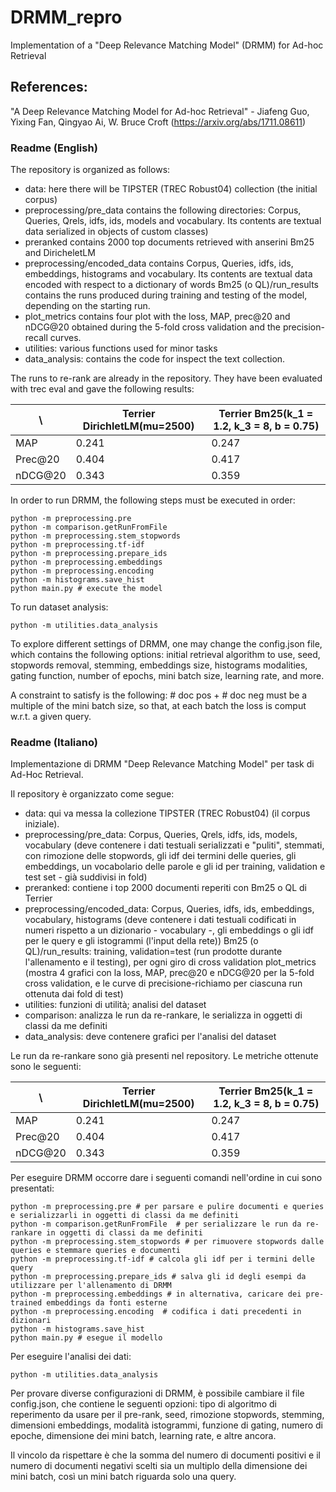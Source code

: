 # DRMM_repro
Implementation of a "Deep Relevance Matching Model" (DRMM) for Ad-hoc Retrieval
## References:
"A Deep Relevance Matching Model for Ad-hoc Retrieval" - Jiafeng Guo, Yixing Fan, Qingyao Ai, W. Bruce Croft (https://arxiv.org/abs/1711.08611)

### Readme (English)

The repository is organized as follows:

- data: here there will be TIPSTER (TREC Robust04) collection (the initial corpus)
- preprocessing/pre_data contains the following directories: Corpus, Queries, Qrels, idfs, ids, models and vocabulary. Its contents are textual data serialized in objects of custom classes)
- preranked contains 2000 top documents retrieved with anserini Bm25 and DiricheletLM
- preprocessing/encoded_data contains Corpus, Queries, idfs, ids, embeddings, histograms and vocabulary. Its contents are textual data encoded with respect to a dictionary of words
Bm25 (o QL)/run_results contains the runs produced during training and testing of the model, depending on the starting run.
- plot_metrics contains four plot with the loss, MAP, prec@20 and nDCG@20 obtained during the 5-fold cross validation and the precision-recall curves.
- utilities: various functions used for minor tasks
- data_analysis: contains the code for inspect the text collection.

The runs to re-rank are already in the repository. They have been evaluated with trec eval and gave the following results:


\ | Terrier DirichletLM(mu=2500) | Terrier Bm25(k_1 = 1.2, k_3 = 8, b = 0.75)
--------------------------|--------------------------|--------------------------
MAP| 0.241 | 0.247
Prec@20| 0.404 | 0.417
nDCG@20| 0.343 | 0.359

In order to run DRMM, the following steps must be executed in order:

```
python -m preprocessing.pre
python -m comparison.getRunFromFile
python -m preprocessing.stem_stopwords
python -m preprocessing.tf-idf
python -m preprocessing.prepare_ids
python -m preprocessing.embeddings
python -m preprocessing.encoding
python -m histograms.save_hist
python main.py # execute the model
```

To run dataset analysis:

```
python -m utilities.data_analysis
```

To explore different settings of DRMM, one may change the config.json file, which contains the following options: initial retrieval algorithm to use, seed, stopwords removal, stemming, embeddings size, histograms modalities, gating function, number of epochs, mini batch size, learning rate, and more.

A constraint to satisfy is the following: # doc pos + # doc neg must be a multiple of the mini batch size, so that, at each batch the loss is comput w.r.t. a given query.

### Readme (Italiano)

Implementazione di DRMM "Deep Relevance Matching Model" per task di Ad-Hoc Retrieval.

Il repository è organizzato come segue:

- data: qui va messa la collezione TIPSTER (TREC Robust04) (il corpus iniziale).
- preprocessing/pre_data: Corpus, Queries, Qrels, idfs, ids, models, vocabulary (deve contenere i dati testuali serializzati e "puliti", stemmati, con rimozione delle stopwords, gli idf dei termini delle queries, gli embeddings, un vocabolario delle parole e gli id per training, validation e test set - già suddivisi in fold)
- preranked: contiene i top 2000 documenti reperiti con Bm25 o QL di Terrier
- preprocessing/encoded_data: Corpus, Queries, idfs, ids, embeddings, vocabulary, histograms (deve contenere i dati testuali codificati in numeri rispetto a un dizionario - vocabulary -, gli embeddings o gli idf per le query e gli istogrammi (l'input della rete))
Bm25 (o QL)/run_results: training, validation=test (run prodotte durante l'allenamento e il testing), per ogni giro di cross validation
plot_metrics (mostra 4 grafici con la loss, MAP, prec@20 e nDCG@20 per la 5-fold cross validation, e le curve di precisione-richiamo per ciascuna run ottenuta dai fold di test)
- utilities: funzioni di utilità; analisi del dataset
- comparison: analizza le run da re-rankare, le serializza in oggetti di classi da me definiti
- data_analysis: deve contenere grafici per l'analisi del dataset

Le run da re-rankare sono già presenti nel repository. Le metriche ottenute sono le seguenti:

\ | Terrier DirichletLM(mu=2500) | Terrier Bm25(k_1 = 1.2, k_3 = 8, b = 0.75)
--------------------------|--------------------------|--------------------------
MAP| 0.241 | 0.247
Prec@20| 0.404 | 0.417
nDCG@20| 0.343 | 0.359

Per eseguire DRMM occorre dare i seguenti comandi nell'ordine in cui sono presentati:

```
python -m preprocessing.pre # per parsare e pulire documenti e queries e serializzarli in oggetti di classi da me definiti
python -m comparison.getRunFromFile  # per serializzare le run da re-rankare in oggetti di classi da me definiti
python -m preprocessing.stem_stopwords # per rimuovere stopwords dalle queries e stemmare queries e documenti
python -m preprocessing.tf-idf # calcola gli idf per i termini delle query
python -m preprocessing.prepare_ids # salva gli id degli esempi da utilizzare per l'allenamento di DRMM
python -m preprocessing.embeddings # in alternativa, caricare dei pre-trained embeddings da fonti esterne
python -m preprocessing.encoding  # codifica i dati precedenti in dizionari
python -m histograms.save_hist
python main.py # esegue il modello
```

Per eseguire l'analisi dei dati:

```
python -m utilities.data_analysis
```

Per provare diverse configurazioni di DRMM, è possibile cambiare il file config.json, che contiene le seguenti opzioni: tipo di algoritmo di reperimento da usare per il pre-rank, seed, rimozione stopwords, stemming, dimensioni embeddings, modalità istogrammi, funzione di gating, numero di epoche, dimensione dei mini batch, learning rate, e altre ancora.

Il vincolo da rispettare è che la somma del numero di documenti positivi e il numero di documenti negativi scelti sia un multiplo della dimensione dei mini batch, così un mini batch riguarda solo una query.
